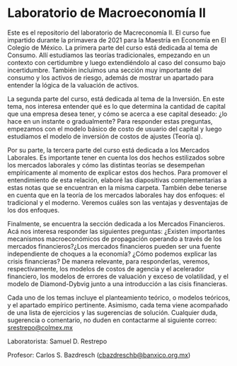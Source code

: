 # Laboratorio de Macroeconomía II

Este es el repositorio del laboratorio de Macreconomía II. El curso fue impartido durante la primavera de 2021 para la Maestría en Economía en El Colegio de México. La primera parte del curso está dedicada al tema de Consumo. Allí estudiamos las teorías tradicionales, empezando en un contexto con certidumbre y luego extendiéndolo al caso del consumo bajo incertidumbre. También incluimos una sección muy importante del consumo y los activos de riesgo, además de mostrar un apartado para entender la lógica de la valuación de activos. 

La segunda parte del curso, está dedicada al tema de la Inversión. En este tema, nos interesa entender qué es lo que determina la cantidad de capital que una empresa desea tener,
y cómo se acerca a ese capital deseado: ¿lo hace en un instante o gradualmente? Para responder estas preguntas, empezamos con el modelo básico de costo de usuario del capital y luego estudiamos el modelo de inversión de costos de ajustes (Teoría q).

Por su parte, la tercera parte del curso está dedicada a los Mercados Laborales. Es importante tener en cuenta los dos hechos estilizados sobre los mercados laborales y cómo las distintas teorías se desempeñan empíricamente al momento de explicar estos dos hechos. Para promover el entendimiento de esta relación, elaboré las diapositivas complementarias a estas notas que se encuentran en la misma carpeta. También debe tenerse en cuenta que en la teoría de los mercados laborales hay dos enfoques: el tradicional y el moderno. Veremos cuáles son las ventajas y desventajas de los dos enfoques.

Finalmente, se encuentra la sección dedicada a los Mercados Financieros. Acá nos interesa responder las siguientes preguntas: ¿Existen importantes mecanismos macroeconómicos de propagación operando a través de los mercados financieros?¿Los mercados financieros pueden ser una fuente independiente de choques a la economía? ¿Cómo podemos explicar las crisis financieras? De manera relevante, para responderlas, veremos, respectivamente, los modelos de costos de agencia y el acelerador financiero, los modelos de errores de valuación y exceso de volatilidad, y el modelo de Diamond-Dybvig junto a una introducción a las cisis financieras.

Cada uno de los temas incluye el planteamiento teórico, o modelos teóricos, y el apartado empírico pertinente. Asimismo, cada tema viene acompañado de una lista de ejercicios y las sugerencias de solución. Cualquier duda, sugerencia o comentario, no duden en contactarme al siguiente correo: srestrepo@colmex.mx


Laboratorista: Samuel D. Restrepo

Profesor: Carlos S. Bazdresch (cbazdreschb@banxico.org.mx)
